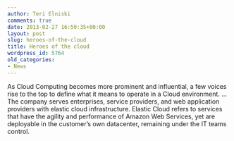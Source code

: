 ```yaml
---
author: Teri Elniski
comments: true
date: 2013-02-27 16:59:35+00:00
layout: post
slug: heroes-of-the-cloud
title: Heroes of the cloud
wordpress_id: 5764
old_categories:
- News
---
```


As Cloud Computing becomes more prominent and influential, a few voices rise to the top to define what it means to operate in a Cloud environment. ... The company serves enterprises, service providers, and web application providers with elastic cloud infrastructure. Elastic Cloud refers to services that have the agility and performance of Amazon Web Services, yet are deployable in the customer’s own datacenter, remaining under the IT teams control.
